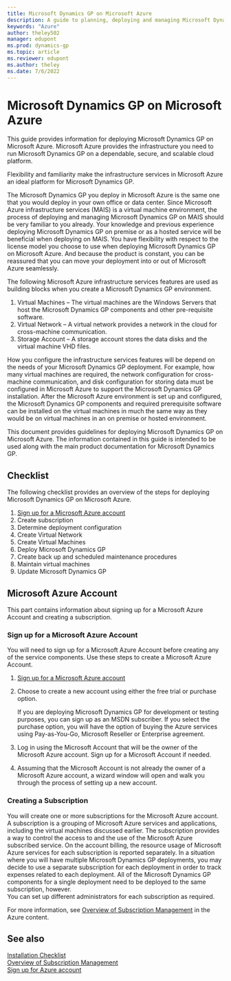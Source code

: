 ```yaml
---
title: Microsoft Dynamics GP on Microsoft Azure 
description: A guide to planning, deploying and managing Microsoft Dynamics GP on Microsoft Azure.  
keywords: "Azure"
author: theley502
manager: edupont
ms.prod: dynamics-gp
ms.topic: article
ms.reviewer: edupont
ms.author: theley
ms.date: 7/6/2022
---
```


# Microsoft Dynamics GP on Microsoft Azure 

This guide provides information for deploying Microsoft Dynamics GP on Microsoft Azure. Microsoft Azure provides the infrastructure you need to run 
Microsoft Dynamics GP on a dependable, secure, and scalable cloud platform.   
  
Flexibility and familiarity make the infrastructure services in Microsoft Azure an ideal platform for Microsoft Dynamics GP. 

The Microsoft Dynamics GP you deploy in Microsoft Azure is the same one that you would deploy in your own office or data center. Since Microsoft Azure 
infrastructure services (MAIS) is a virtual machine environment, the process of deploying and managing Microsoft Dynamics GP on MAIS should be very 
familiar to you already. Your knowledge and previous experience deploying Microsoft Dynamics GP on premise or as a hosted service will be beneficial 
when deploying on MAIS. You have flexibility with respect to the license model you choose to use when deploying Microsoft Dynamics GP on Microsoft Azure. 
And because the product is constant, you can be reassured that you can move your deployment into or out of Microsoft Azure seamlessly.  
  
The following Microsoft Azure infrastructure services features are used as building blocks when you create a Microsoft Dynamics GP environment.   
  
1.	Virtual Machines – The virtual machines are the Windows Servers that host the Microsoft Dynamics GP components and other pre-requisite software.  
2.	Virtual Network – A virtual network provides a network in the cloud for cross-machine communication.  
3.	Storage Account – A storage account stores the data disks and the virtual machine VHD files.  
    
How you configure the infrastructure services features will be depend on the needs of your Microsoft Dynamics GP deployment. 
For example, how many virtual machines are required, the network configuration for cross-machine communication, and disk configuration for storing data 
must be configured in Microsoft Azure to support the Microsoft Dynamics GP installation. After the Microsoft Azure environment is set up and configured, 
the Microsoft Dynamics GP components and required prerequisite software can be installed on the virtual machines in much the same way as they would be on 
virtual machines in an on premise or hosted environment.  

This document provides guidelines for deploying Microsoft Dynamics GP on Microsoft Azure.  The information contained in this guide is intended to be used 
along with the main product documentation for Microsoft Dynamics GP. 

## Checklist

The following checklist provides an overview of the steps for deploying Microsoft Dynamics GP on Microsoft Azure.  
 
 1. [Sign up for a Microsoft Azure account](https://azure.microsoft.com/free/search/?OCID=AID2200277_SEM_ae067f8b5cdd14162ab71d3f9d0ecdcf:G:s&ef_id=ae067f8b5cdd14162ab71d3f9d0ecdcf:G:s&msclkid=ae067f8b5cdd14162ab71d3f9d0ecdcf)
 2. Create subscription 
 3. Determine deployment configuration
 4. Create Virtual Network
 5. Create Virtual Machines
 6. Deploy Microsoft Dynamics GP
 7. Create back up and scheduled maintenance procedures
 8. Maintain virtual machines
 9. Update Microsoft Dynamics GP
 
 ## Microsoft Azure Account
 
 This part contains information about signing up for a Microsoft Azure Account and creating a subscription.
 
 ### Sign up for a Microsoft Azure Account
 
 You will need to sign up for a Microsoft Azure Account before creating any of the service components. Use these steps to create a Microsoft Azure Account.  

1. [Sign up for a Microsoft Azure account](https://azure.microsoft.com/free/search/?OCID=AID2200277_SEM_ae067f8b5cdd14162ab71d3f9d0ecdcf:G:s&ef_id=ae067f8b5cdd14162ab71d3f9d0ecdcf:G:s&msclkid=ae067f8b5cdd14162ab71d3f9d0ecdcf)

2.	Choose to create a new account using either the free trial or purchase option.  

    If you are deploying Microsoft Dynamics GP for development or testing purposes, you can sign up as an MSDN subscriber. 
    If you select the purchase option, you will have the option of buying the Azure services using Pay-as-You-Go, Microsoft Reseller or Enterprise agreement.  

3.	Log in using the Microsoft Account that will be the owner of the Microsoft Azure account. Sign up for a Microsoft Account if needed.  
4.	Assuming that the Microsoft Account is not already the owner of a Microsoft Azure account, a wizard window will open and walk you through the 
process of setting up a new account.   

### Creating a Subscription

You will create one or more subscriptions for the Microsoft Azure account. A subscription is a grouping of Microsoft Azure services and applications, including 
the virtual machines discussed earlier. The subscription provides a way to control the access to and the use of the Microsoft Azure subscribed service. 
On the account billing, the resource usage of Microsoft Azure services for each subscription is reported separately. In a situation where you will 
have multiple Microsoft Dynamics GP deployments, you may decide to use a separate subscription for each deployment in order to track expenses 
related to each deployment. All of the Microsoft Dynamics GP components for a single deployment need to be deployed to the same subscription, however.  
You can set up different administrators for each subscription as required. 

For more information, see [Overview of Subscription Management](/azure/cloud-adoption-framework/ready/azure-best-practices/initial-subscriptions) in the Azure content.  

## See also

[Installation Checklist](installation-checklist.md)  
[Overview of Subscription Management](/azure/cloud-adoption-framework/ready/azure-best-practices/initial-subscriptions)  
[Sign up for Azure account](https://azure.microsoft.com/free/)  
